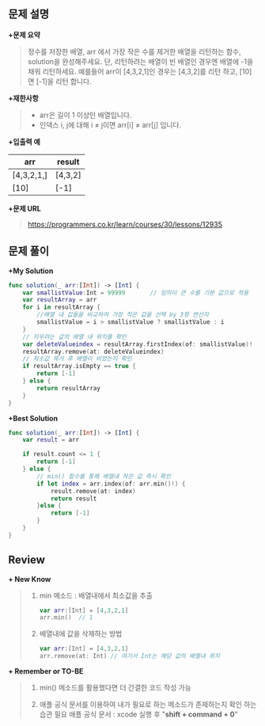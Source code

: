 문제 설명
--------

**\+문제 요약**

> 정수를 저장한 배열, arr 에서 가장 작은 수를 제거한 배열을 리턴하는 함수, solution을 완성해주세요. 단, 리턴하려는 배열이 빈 배열인 경우엔 배열에 -1을 채워 리턴하세요. 예를들어 arr이 [4,3,2,1]인 경우는 [4,3,2]를 리턴 하고, [10]면 [-1]을 리턴 합니다.

**\+재한사항**
> - arr은 길이 1 이상인 배열입니다.
> - 인덱스 i, j에 대해 i ≠ j이면 arr[i] ≠ arr[j] 입니다.

**\+입출력 예**

arr | result 
---|---
[4,3,2,1,] | [4,3,2] 
[10] | [-1] 

**+문제 URL**

>https://programmers.co.kr/learn/courses/30/lessons/12935



문제 풀이
---------

**\+My Solution**

```swift
func solution(_ arr:[Int]) -> [Int] {
    var smallistValue:Int = 99999		// 임의이 큰 수를 기본 값으로 적용
    var resultArray = arr
    for i in resultArray {
        //배열 내 값들을 비교하여 가장 작은 값을 선택 by 3항 연산자
        smallistValue = i > smallistValue ? smallistValue : i
    }
    // 지우려는 값의 배열 내 위치를 확인
    var deleteValueindex = resultArray.firstIndex(of: smallistValue)! 
    resultArray.remove(at: deleteValueindex)
    // 최소값 제거 후 배열이 비었는지 확인
    if resultArray.isEmpty == true {
        return [-1]
    } else {
        return resultArray
    }
}
```

**\+Best Solution**

```swift
func solution(_ arr:[Int]) -> [Int] {
    var result = arr

    if result.count <= 1 {
        return [-1]
    } else {
      	// min() 함수를 통해 배열내 작은 값 즉시 확인
        if let index = arr.index(of: arr.min()!) {
            result.remove(at: index)
            return result
        }else {
            return [-1]
        }
    }
}
```


Review
-----------------
**\+ New Know**

> 1. min 메소드 : 배열내에서 최소값을 추출
>
>    ```swift
>    var arr:[Int] = [4,3,2,1]
>    arr.min() 	// 1 
>    ```
>    
> 2. 배열내에 값을 삭제하는 방법
> 
>    ```swift
>    var arr:[Int] = [4,3,2,1]
>    arr.remove(at: Int) // 여기서 Int는 해당 값의 배열내 위치  
>    ```

**\+ Remember or TO-BE**

> 1. min() 메소드를 활용했다면 더 간결한 코드 작성 가능
>
> 2. 애플 공식 문서를 이용하여 내가 필요로 하는 메소드가 존제하는지 확인 하는 습관 필요
>    애플 공식 문서 : xcode 실행 후 "**shift + command + 0**"
